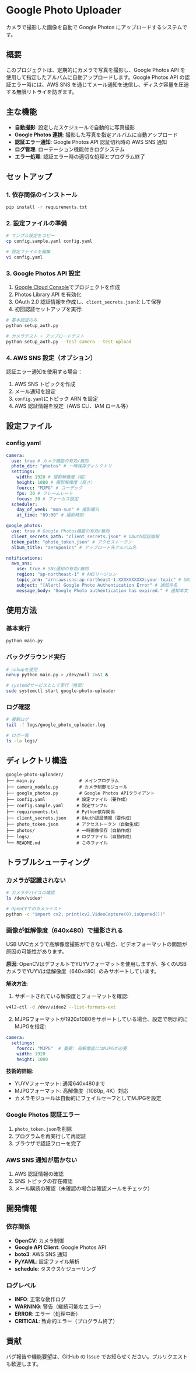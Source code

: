 # Google Photo Uploader

カメラで撮影した画像を自動で Google Photos にアップロードするシステムです。

## 概要

このプロジェクトは、定期的にカメラで写真を撮影し、Google Photos API を使用して指定したアルバムに自動アップロードします。Google Photos API の認証エラー時には、AWS SNS を通じてメール通知を送信し、ディスク容量を圧迫する無限リトライを防ぎます。

## 主な機能

- **自動撮影**: 設定したスケジュールで自動的に写真撮影
- **Google Photos 連携**: 撮影した写真を指定アルバムに自動アップロード
- **認証エラー通知**: Google Photos API 認証切れ時の AWS SNS 通知
- **ログ管理**: ローテーション機能付きログシステム
- **エラー処理**: 認証エラー時の適切な処理とプログラム終了

## セットアップ

### 1. 依存関係のインストール

```bash
pip install -r requirements.txt
```

### 2. 設定ファイルの準備

```bash
# サンプル設定をコピー
cp config.sample.yaml config.yaml

# 設定ファイルを編集
vi config.yaml
```

### 3. Google Photos API 設定

1. [Google Cloud Console](https://console.cloud.google.com/)でプロジェクトを作成
2. Photos Library API を有効化
3. OAuth 2.0 認証情報を作成し、`client_secrets.json`として保存
4. 初回認証セットアップを実行:

```bash
# 基本認証のみ
python setup_auth.py

# カメラテスト + アップロードテスト
python setup_auth.py --test-camera --test-upload
```

### 4. AWS SNS 設定（オプション）

認証エラー通知を使用する場合：

1. AWS SNS トピックを作成
2. メール通知を設定
3. `config.yaml`にトピック ARN を設定
4. AWS 認証情報を設定（AWS CLI、IAM ロール等）

## 設定ファイル

### config.yaml

```yaml
camera:
  use: true # カメラ機能の有効/無効
  photo_dir: "photos" # 一時保存ディレクトリ
  settings:
    width: 1920 # 撮影解像度（幅）
    height: 1080 # 撮影解像度（高さ）
    fourcc: "MJPG" # コーデック
    fps: 30 # フレームレート
    focus: 30 # フォーカス設定
  scheduler:
    day_of_week: "mon-sun" # 撮影曜日
    at_time: "09:00" # 撮影時刻

google_photos:
  use: true # Google Photos機能の有効/無効
  client_secrets_path: "client_secrets.json" # OAuth認証情報
  token_path: "photo_token.json" # アクセストークン
  album_title: "aeroponics" # アップロード先アルバム名

notifications:
  aws_sns:
    use: true # SNS通知の有効/無効
    region: "ap-northeast-1" # AWSリージョン
    topic_arn: "arn:aws:sns:ap-northeast-1:XXXXXXXXXX:your-topic" # SNSトピックARN
    subject: "[Alert] Google Photo Authentication Error" # 通知件名
    message_body: "Google Photo authentication has expired." # 通知本文
```

## 使用方法

### 基本実行

```bash
python main.py
```

### バックグラウンド実行

```bash
# nohupを使用
nohup python main.py > /dev/null 2>&1 &

# systemdサービスとして実行（推奨）
sudo systemctl start google-photo-uploader
```

### ログ確認

```bash
# 最新ログ
tail -f logs/google_photo_uploader.log

# ログ一覧
ls -la logs/
```

## ディレクトリ構造

```
google-photo-uploader/
├── main.py                 # メインプログラム
├── camera_module.py        # カメラ制御モジュール
├── google_photos.py        # Google Photos APIクライアント
├── config.yaml            # 設定ファイル（要作成）
├── config.sample.yaml     # 設定サンプル
├── requirements.txt       # Python依存関係
├── client_secrets.json    # OAuth認証情報（要作成）
├── photo_token.json       # アクセストークン（自動生成）
├── photos/                # 一時画像保存（自動作成）
├── logs/                  # ログファイル（自動作成）
└── README.md              # このファイル
```

## トラブルシューティング

### カメラが認識されない

```bash
# カメラデバイスの確認
ls /dev/video*

# OpenCVでのカメラテスト
python -c "import cv2; print(cv2.VideoCapture(0).isOpened())"
```

### 画像が低解像度（640x480）で撮影される

USB UVCカメラで高解像度撮影ができない場合、ビデオフォーマットの問題が原因の可能性があります。

**原因**: OpenCVはデフォルトでYUYVフォーマットを使用しますが、多くのUSBカメラでYUYVは低解像度（640x480）のみサポートしています。

**解決方法**: 
1. サポートされている解像度とフォーマットを確認:
```bash
v4l2-ctl -d /dev/video2 --list-formats-ext
```

2. MJPGフォーマットが1920x1080をサポートしている場合、設定で明示的にMJPGを指定:
```yaml
camera:
  settings:
    fourcc: "MJPG"  # 重要: 高解像度にはMJPGが必要
    width: 1920
    height: 1080
```

**技術的詳細**: 
- YUYVフォーマット: 通常640x480まで
- MJPGフォーマット: 高解像度（1080p, 4K）対応
- カメラモジュールは自動的にフェイルセーフとしてMJPGを設定

### Google Photos 認証エラー

1. `photo_token.json`を削除
2. プログラムを再実行して再認証
3. ブラウザで認証フローを完了

### AWS SNS 通知が届かない

1. AWS 認証情報の確認
2. SNS トピックの存在確認
3. メール購読の確認（未確認の場合は確認メールをチェック）

## 開発情報

### 依存関係

- **OpenCV**: カメラ制御
- **Google API Client**: Google Photos API
- **boto3**: AWS SNS 通知
- **PyYAML**: 設定ファイル解析
- **schedule**: タスクスケジューリング

### ログレベル

- **INFO**: 正常な動作ログ
- **WARNING**: 警告（継続可能なエラー）
- **ERROR**: エラー（処理中断）
- **CRITICAL**: 致命的エラー（プログラム終了）

## 貢献

バグ報告や機能要望は、GitHub の Issue でお知らせください。プルリクエストも歓迎します。
